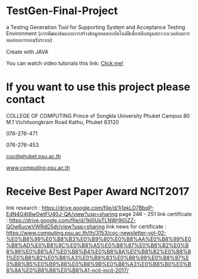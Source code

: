 # TestGen-Final-Project
a Testing Generation Tool for Supporting System and Acceptance Testing Environment (การพัฒนาต้นแบบการสร้างข้อมูลทดสอบอัตโนมัติเพื่อสนับสนุนสภาวะแวดล้อมการทดสอบการยอมรับระบบ)


Create with JAVA

You can watch video tutorials this link: [Click me!](https://drive.google.com/file/d/1Z4arv_NwHC3veJ7BI5GSMlPxbQvp-cCe/view?usp=sharing)


# If you want to use this project please contact 

COLLEGE OF COMPUTING
Prince of Songkla University Phuket Campus 80 M.1 Vichitsongkram Road Kathu, Phuket 83120

 076-276-471
 
 076-276-453
 
 coc@phuket.psu.ac.th
 
 www.computing.psu.ac.th

# Receive Best Paper Award  NCIT2017
link research : https://drive.google.com/file/d/1j1ekLD7BbqP-EdN4G4t8w0wtFU40J-QA/view?usp=sharing  page 246 - 251
link certificate : https://drive.google.com/file/d/1kl0UpTLNWr9i0jZZ-QOw6ucwVWRdG5dr/view?usp=sharing
link news for  certificate   : https://www.computing.psu.ac.th/th/3153/coc-newsletter-vol-02-%E0%B8%99%E0%B8%B3%E0%B9%80%E0%B8%AA%E0%B8%99%E0%B8%AD%E0%B8%9C%E0%B8%A5%E0%B8%87%E0%B8%B2%E0%B8%99%E0%B8%A7%E0%B8%B4%E0%B8%8A%E0%B8%B2%E0%B8%81%E0%B8%B2%E0%B8%A3%E0%B9%83%E0%B8%99%E0%B8%97%E0%B8%B5%E0%B9%88%E0%B8%9B%E0%B8%A3%E0%B8%B0%E0%B8%8A%E0%B8%B8%E0%B8%A1-ncit-incit-2017/


